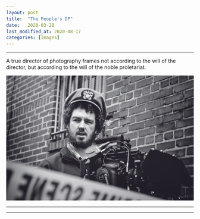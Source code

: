 ```yaml
---
layout: post
title:  "The People's DP"
date:   2020-03-20
last_modified_at: 2020-08-17
categories: [Images]
---
```


---
A true director of photography frames not according to the will of the director, but according to the will of the noble proletariat. 

![DP](/assets/images/DP.jpg)

---
---